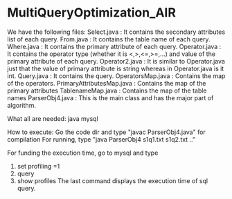 # MultiQueryOptimization_AIR
We have the following files:
Select.java : It contains the secondary attributes list of each query.
From.java : It contains the table name of each query.
Where.java : It contains the primary attribute of each query.
Operator.java : It contains the operator type (whether it is <,>,<=,>=,...) and value of the primary attribute of each query.
Operator2.java : It is similar to Operator.java just that the value of primary attribute is string whereas in Operator.java is it int.
Query.java : It contains the query.
OperatorsMap.java : Contains the map of the operators.
PrimaryAttributesMap.java : Contains the map of the primary attributes
TablenameMap.java : Contains the map of the table names
ParserObj4.java : This is the main class and has the major part of algorithm.

What all are needed:
java
mysql

How to execute:
Go the code dir and type "javac ParserObj4.java" for compilation
For running, type "java ParserObj4 s1q1.txt s1q2.txt .." 

For funding the execution time, go to mysql and type
1) set profiling =1
2) query
3) show profiles
The last command displays the execution time of sql query.
